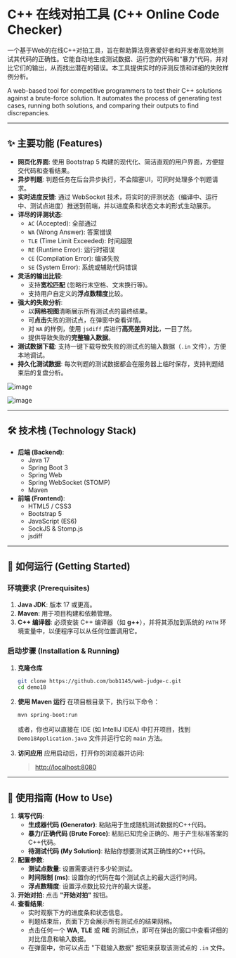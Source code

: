 # C++ 在线对拍工具 (C++ Online Code Checker)

一个基于Web的在线C++对拍工具，旨在帮助算法竞赛爱好者和开发者高效地测试其代码的正确性。它能自动地生成测试数据、运行您的代码和“暴力”代码，并对比它们的输出，从而找出潜在的错误。本工具提供实时的评测反馈和详细的失败样例分析。

A web-based tool for competitive programmers to test their C++ solutions against a brute-force solution. It automates the process of generating test cases, running both solutions, and comparing their outputs to find discrepancies.

---

## ✨ 主要功能 (Features)

*   **网页化界面**: 使用 Bootstrap 5 构建的现代化、简洁直观的用户界面，方便提交代码和查看结果。
*   **异步判题**: 判题任务在后台异步执行，不会阻塞UI，可同时处理多个判题请求。
*   **实时进度反馈**: 通过 WebSocket 技术，将实时的评测状态（编译中、运行中、测试点进度）推送到前端，并以进度条和状态文本的形式生动展示。
*   **详尽的评测状态**:
    *   `AC` (Accepted): 全部通过
    *   `WA` (Wrong Answer): 答案错误
    *   `TLE` (Time Limit Exceeded): 时间超限
    *   `RE` (Runtime Error): 运行时错误
    *   `CE` (Compilation Error): 编译失败
    *   `SE` (System Error): 系统或辅助代码错误
*   **灵活的输出比较**:
    *   支持**宽松匹配** (忽略行末空格、文末换行等)。
    *   支持用户自定义的**浮点数精度**比较。
*   **强大的失败分析**:
    *   以**网格视图**清晰展示所有测试点的最终结果。
    *   可**点击**失败的测试点，在弹窗中查看详情。
    *   对 `WA` 的样例，使用 `jsdiff` 库进行**高亮差异对比**，一目了然。
    *   提供导致失败的**完整输入数据**。
*   **测试数据下载**: 支持一键下载导致失败的测试点的输入数据（`.in` 文件），方便本地调试。
*   **持久化测试数据**: 每次判题的测试数据都会在服务器上临时保存，支持判题结束后的复盘分析。
  
![image](https://github.com/user-attachments/assets/f25354ca-f6de-4684-bd9d-317827fec9bb)

![image](https://github.com/user-attachments/assets/7d3d6a5f-d642-4adc-882d-a15e49aa0a79)



---

## 🛠️ 技术栈 (Technology Stack)

*   **后端 (Backend)**:
    *   Java 17
    *   Spring Boot 3
    *   Spring Web
    *   Spring WebSocket (STOMP)
    *   Maven
*   **前端 (Frontend)**:
    *   HTML5 / CSS3
    *   Bootstrap 5
    *   JavaScript (ES6)
    *   SockJS & Stomp.js
    *   jsdiff

---

## 🚀 如何运行 (Getting Started)

### 环境要求 (Prerequisites)

1.  **Java JDK**: 版本 17 或更高。
2.  **Maven**: 用于项目构建和依赖管理。
3.  **C++ 编译器**: 必须安装 C++ 编译器（如 **g++**），并将其添加到系统的 `PATH` 环境变量中，以便程序可以从任何位置调用它。

### 启动步骤 (Installation & Running)

1.  **克隆仓库**
    ```bash
    git clone https://github.com/bob1145/web-judge-c.git
    cd demo18
    ```

2.  **使用 Maven 运行**
    在项目根目录下，执行以下命令：
    ```bash
    mvn spring-boot:run
    ```
    或者，你也可以直接在 IDE (如 IntelliJ IDEA) 中打开项目，找到 `Demo18Application.java` 文件并运行它的 `main` 方法。

3.  **访问应用**
    应用启动后，打开你的浏览器并访问:
    > [http://localhost:8080](http://localhost:8080)

---

## 📖 使用指南 (How to Use)

1.  **填写代码**:
    *   **生成器代码 (Generator)**: 粘贴用于生成随机测试数据的C++代码。
    *   **暴力/正确代码 (Brute Force)**: 粘贴已知完全正确的、用于产生标准答案的C++代码。
    *   **待测试代码 (My Solution)**: 粘贴你想要测试其正确性的C++代码。
2.  **配置参数**:
    *   **测试点数量**: 设置需要进行多少轮测试。
    *   **时间限制 (ms)**: 设置你的代码在每个测试点上的最大运行时间。
    *   **浮点数精度**: 设置浮点数比较允许的最大误差。
3.  **开始对拍**: 点击 **"开始对拍"** 按钮。
4.  **查看结果**:
    *   实时观察下方的进度条和状态信息。
    *   判题结束后，页面下方会展示所有测试点的结果网格。
    *   点击任何一个 **WA**, **TLE** 或 **RE** 的测试点，即可在弹出的窗口中查看详细的对比信息和输入数据。
    *   在弹窗中，你可以点击 "下载输入数据" 按钮来获取该测试点的 `.in` 文件。
